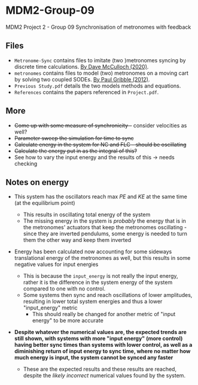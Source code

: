 # MDM2-Group-09

MDM2 Project 2 - Group 09
Synchronisation of metronomes with feedback

## Files

* `Metronome-Sync` contains files to imitate (two )metronomes syncing by discrete time calculations. [By Dave McCulloch (2020)](https://github.com/dfivesystems/Metronome-Sync.git).
* `metronomes` contains files to model (two) metronomes on a moving cart by solving two coupled SODEs. [By Paul Gribble (2012)](https://github.com/paulgribble/metronomes.git).
* `Previous Study.pdf` details the two models methods and equations.
* `References` contains the papers referenced in `Project.pdf`.

## More

* ~~Come up with some measure of synchronicity -~~ consider velocities as well?
* ~~Parameter sweep the simulation for time to sync~~
* ~~Calculate energy in the system for NC and FLC - should be oscillating~~
* ~~Calculate the energy put in as the integral of this?~~
* See how to vary the input energy and the results of this -> needs checking

## Notes on energy

* This system has the oscillators reach max $PE$ and $KE$ at the same time (at the equilibrium point)
    * This results in oscillating total energy of the system
    * The missing energy in the system is *probably* the energy that is in the metronomes' actuators that keep the metronomes oscillating - since they are inverted pendulums, some energy is needed to turn them the other way and keep them inverted

* Energy has been calculated now accounting for some sideways translational energy of the metronomes as well, but this results in some negative values for input energies
    * This is because the `input_energy` is not really the input energy, rather it is the difference in the system energy of the system compared to one with no control.
    * Some systems then sync and reach oscillations of lower amplitudes, resulting in lower total system energies and thus a lower "input_energy" metric
        * This should really be changed for another metric of "input energy" to be more accurate

* **Despite whatever the numerical values are, the expected trends are still shown, with systems with more "input energy" (more control) having better sync times than systems with lower control, as well as a diminishing return of input energy to sync time, where no matter how much energy is input, the system cannot be synced any faster**
    * These are the expected results and these results are reached, despite the *likely incorrect* numerical values found by the system.